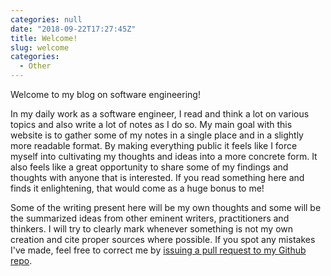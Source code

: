 ```yaml
---
categories: null
date: "2018-09-22T17:27:45Z"
title: Welcome!
slug: welcome
categories:
  - Other
---
```


Welcome to my blog on software engineering!

In my daily work as a software engineer, I read and think a lot on various topics and also write a lot of notes as I do so. My main goal with this website is to gather some of my notes in a single place and in a slightly more readable format. By making everything public it feels like I force myself into cultivating my thoughts and ideas into a more concrete form. It also feels like a great opportunity to share some of my findings and thoughts with anyone that is interested. If you read something here and finds it enlightening, that would come as a huge bonus to me!

Some of the writing present here will be my own thoughts and some will be the summarized ideas from other eminent writers, practitioners and thinkers. I will try to clearly mark whenever something is not my own creation and cite proper sources where possible. If you spot any mistakes I've made, feel free to correct me by [issuing a pull request to my Github repo](https://github.com/Sundin/sundin.github.io).
